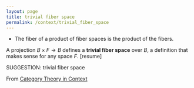 ```yaml
---
layout: page
title: trivial fiber space
permalink: /context/trivial_fiber_space
---
```

-  The fiber of a product of fiber spaces is the product of the fibers.

A projection $B \times F \to B$ defines a **trivial fiber space** over $B$, a definition that makes sense for any space $F$.
[resume]

SUGGESTION: trivial fiber space

From [Category Theory in Context](https://mathgloss.github.io/MathGloss/context.html)